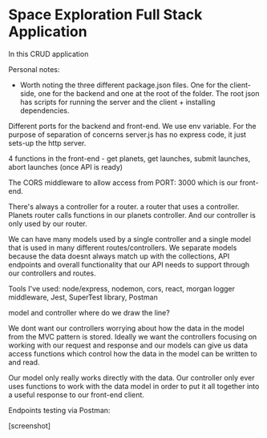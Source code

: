 # Space Exploration Full Stack Application

In this CRUD application

Personal notes:

* Worth noting the three different package.json files.
One for the client-side, one for the backend and one at the root of the folder.
The root json has scripts for running the server and the client + installing dependencies.

Different ports for the backend and front-end. We use env variable. 
For the purpose of separation of concerns server.js has no express code, it just sets-up the http server. 

4 functions in the front-end - get planets, get launches, submit launches, abort launches (once API is ready)

The CORS middleware to allow access from PORT: 3000 which is our front-end.

There's always a controller for a router. a router that uses a controller.
Planets router calls functions in our planets controller. And our controller is only used by our router.

We can have many models used by a single controller and a single model that is used in many different routes/controllers. We separate models because the data doesnt always match up with the collections, API endpoints and overall functionality that our API needs to support through our controllers and routes.

Tools I've used: node/express, nodemon, cors, react, morgan logger middleware, Jest, SuperTest library, Postman

model and controller where do we draw the line?

We dont want our controllers worrying about how the data in the model from the MVC pattern is stored.
Ideally we want the controllers focusing on working with our request and response and our models can give us data access functions which control how the data in the model can be written to and read.

Our model only really works directly with the data. Our controller only ever uses functions to work with the data model in order to put it all together into a useful response to our front-end client.


Endpoints testing via Postman:

[screenshot]









